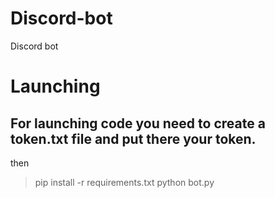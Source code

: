 # Discord-bot
Discord bot

# Launching
## For launching code you need to create a token.txt file and put there your token.

then
> pip install -r requirements.txt
> python bot.py
